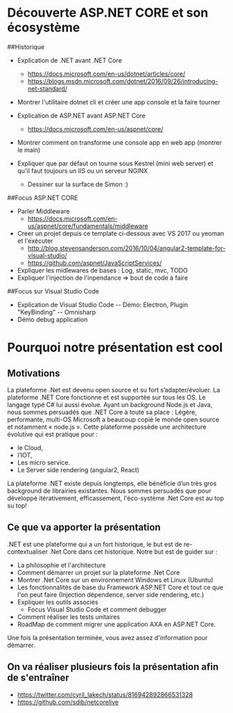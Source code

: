 
# Découverte ASP.NET CORE et son écosystème

##Historique
- Explication de .NET avant .NET Core 
    - https://docs.microsoft.com/en-us/dotnet/articles/core/
    - https://blogs.msdn.microsoft.com/dotnet/2016/09/26/introducing-net-standard/
    
- Montrer l'utilitaire dotnet cli et créer une app console et la faire tourner

- Explication de ASP.NET avant ASP.NET Core 
    - https://docs.microsoft.com/en-us/aspnet/core/
- Montrer comment on transforme une console app en web app (montrer le main)

- Expliquer que par défaut on tourne sous Kestrel (mini web server) et qu'il faut toujours un IIS ou un serveur NGINX
    - Dessiner sur la surface de Simon :)

##Focus ASP.NET CORE
 - Parler Middleware
    - https://docs.microsoft.com/en-us/aspnet/core/fundamentals/middleware
 - Creer un projet depuis ce template ci-dessous avec VS 2017 ou yeoman et l'exécuter
    - http://blog.stevensanderson.com/2016/10/04/angular2-template-for-visual-studio/ 
    - https://github.com/aspnet/JavaScriptServices/
 - Expliquer les midlewares de bases : Log, static, mvc, TODO
 - Expliquer l'injection de l'inpendance => bout de code à faire

##Focus sur Visual Studio Code
- Explication de Visual Studio Code
    -- Démo: Electron, Plugin "KeyBinding"
    -- Omnisharp
- Démo debug application

# Pourquoi notre présentation est cool

## Motivations 
La plateforme .Net est devenu open source et su fort s’adapter/évoluer. La plateforme .NET Core fonctionne et est supportée sur tous les OS. Le langage typé C# lui aussi évolue. Ayant un background Node.js et Java, nous sommes persuadés que .NET Core à toute sa place : Légère, performante, multi-OS
Microsoft a beaucoup copié le monde open source et notamment « node.js ». Cette plateforme possède une architecture évolutive qui est pratique pour :
- le Cloud, 
- l’IOT,
- Les micro service. 
- Le Server side rendering (angular2, React)

La plateforme .NET existe depuis longtemps, elle bénéficie d’un très gros background de librairies existantes.
Nous sommes persuadés que pour développé itérativement, efficassement, l'éco-système .Net Core est au top su top!

## Ce que va apporter la présentation
.NET est une plateforme qui a un fort historique, le but est de re-contextualiser .Net Core dans cet historique.
Notre but est de guider sur :
- La philosophie et l'architecture
- Comment démarrer un projet sur la plateforme .Net Core
- Montrer .Net Core sur un environnement Windows et Linux (Ubuntu)
- Les fonctionnalités de base du Framework ASP.NET Core et tout ce que l'on peut faire (Injection dépendence, server side rendering, etc.)
- Expliquer les outils associés
    - Focus Visual Studio Code et comment debugger 
- Comment réaliser les tests unitaires
- RoadMap de comment migrer une application AXA en ASP.NET Core.

Une fois la présentation terminée, vous avez assez d'information pour démarrer.

## On va réaliser plusieurs fois la présentation afin de s'entraîner
- https://twitter.com/cyril_lakech/status/816942892866531328
- https://github.com/sdib/netcorelive

